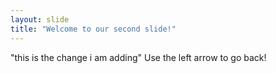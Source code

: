 ```yaml
---
layout: slide
title: "Welcome to our second slide!"
---
```

"this is the change i am adding"
Use the left arrow to go back!
